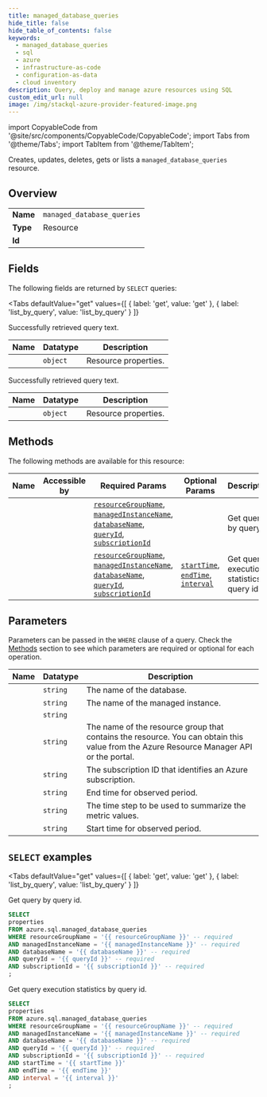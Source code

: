 ```yaml
--- 
title: managed_database_queries
hide_title: false
hide_table_of_contents: false
keywords:
  - managed_database_queries
  - sql
  - azure
  - infrastructure-as-code
  - configuration-as-data
  - cloud inventory
description: Query, deploy and manage azure resources using SQL
custom_edit_url: null
image: /img/stackql-azure-provider-featured-image.png
---
```


import CopyableCode from '@site/src/components/CopyableCode/CopyableCode';
import Tabs from '@theme/Tabs';
import TabItem from '@theme/TabItem';

Creates, updates, deletes, gets or lists a <code>managed_database_queries</code> resource.

## Overview
<table><tbody>
<tr><td><b>Name</b></td><td><code>managed_database_queries</code></td></tr>
<tr><td><b>Type</b></td><td>Resource</td></tr>
<tr><td><b>Id</b></td><td><CopyableCode code="azure.sql.managed_database_queries" /></td></tr>
</tbody></table>

## Fields

The following fields are returned by `SELECT` queries:

<Tabs
    defaultValue="get"
    values={[
        { label: 'get', value: 'get' },
        { label: 'list_by_query', value: 'list_by_query' }
    ]}
>
<TabItem value="get">

Successfully retrieved query text.

<table>
<thead>
    <tr>
    <th>Name</th>
    <th>Datatype</th>
    <th>Description</th>
    </tr>
</thead>
<tbody>
<tr>
    <td><CopyableCode code="properties" /></td>
    <td><code>object</code></td>
    <td>Resource properties.</td>
</tr>
</tbody>
</table>
</TabItem>
<TabItem value="list_by_query">

Successfully retrieved query text.

<table>
<thead>
    <tr>
    <th>Name</th>
    <th>Datatype</th>
    <th>Description</th>
    </tr>
</thead>
<tbody>
<tr>
    <td><CopyableCode code="properties" /></td>
    <td><code>object</code></td>
    <td>Resource properties.</td>
</tr>
</tbody>
</table>
</TabItem>
</Tabs>

## Methods

The following methods are available for this resource:

<table>
<thead>
    <tr>
    <th>Name</th>
    <th>Accessible by</th>
    <th>Required Params</th>
    <th>Optional Params</th>
    <th>Description</th>
    </tr>
</thead>
<tbody>
<tr>
    <td><a href="#get"><CopyableCode code="get" /></a></td>
    <td><CopyableCode code="select" /></td>
    <td><a href="#parameter-resourceGroupName"><code>resourceGroupName</code></a>, <a href="#parameter-managedInstanceName"><code>managedInstanceName</code></a>, <a href="#parameter-databaseName"><code>databaseName</code></a>, <a href="#parameter-queryId"><code>queryId</code></a>, <a href="#parameter-subscriptionId"><code>subscriptionId</code></a></td>
    <td></td>
    <td>Get query by query id.</td>
</tr>
<tr>
    <td><a href="#list_by_query"><CopyableCode code="list_by_query" /></a></td>
    <td><CopyableCode code="select" /></td>
    <td><a href="#parameter-resourceGroupName"><code>resourceGroupName</code></a>, <a href="#parameter-managedInstanceName"><code>managedInstanceName</code></a>, <a href="#parameter-databaseName"><code>databaseName</code></a>, <a href="#parameter-queryId"><code>queryId</code></a>, <a href="#parameter-subscriptionId"><code>subscriptionId</code></a></td>
    <td><a href="#parameter-startTime"><code>startTime</code></a>, <a href="#parameter-endTime"><code>endTime</code></a>, <a href="#parameter-interval"><code>interval</code></a></td>
    <td>Get query execution statistics by query id.</td>
</tr>
</tbody>
</table>

## Parameters

Parameters can be passed in the `WHERE` clause of a query. Check the [Methods](#methods) section to see which parameters are required or optional for each operation.

<table>
<thead>
    <tr>
    <th>Name</th>
    <th>Datatype</th>
    <th>Description</th>
    </tr>
</thead>
<tbody>
<tr id="parameter-databaseName">
    <td><CopyableCode code="databaseName" /></td>
    <td><code>string</code></td>
    <td>The name of the database.</td>
</tr>
<tr id="parameter-managedInstanceName">
    <td><CopyableCode code="managedInstanceName" /></td>
    <td><code>string</code></td>
    <td>The name of the managed instance.</td>
</tr>
<tr id="parameter-queryId">
    <td><CopyableCode code="queryId" /></td>
    <td><code>string</code></td>
    <td></td>
</tr>
<tr id="parameter-resourceGroupName">
    <td><CopyableCode code="resourceGroupName" /></td>
    <td><code>string</code></td>
    <td>The name of the resource group that contains the resource. You can obtain this value from the Azure Resource Manager API or the portal.</td>
</tr>
<tr id="parameter-subscriptionId">
    <td><CopyableCode code="subscriptionId" /></td>
    <td><code>string</code></td>
    <td>The subscription ID that identifies an Azure subscription.</td>
</tr>
<tr id="parameter-endTime">
    <td><CopyableCode code="endTime" /></td>
    <td><code>string</code></td>
    <td>End time for observed period.</td>
</tr>
<tr id="parameter-interval">
    <td><CopyableCode code="interval" /></td>
    <td><code>string</code></td>
    <td>The time step to be used to summarize the metric values.</td>
</tr>
<tr id="parameter-startTime">
    <td><CopyableCode code="startTime" /></td>
    <td><code>string</code></td>
    <td>Start time for observed period.</td>
</tr>
</tbody>
</table>

## `SELECT` examples

<Tabs
    defaultValue="get"
    values={[
        { label: 'get', value: 'get' },
        { label: 'list_by_query', value: 'list_by_query' }
    ]}
>
<TabItem value="get">

Get query by query id.

```sql
SELECT
properties
FROM azure.sql.managed_database_queries
WHERE resourceGroupName = '{{ resourceGroupName }}' -- required
AND managedInstanceName = '{{ managedInstanceName }}' -- required
AND databaseName = '{{ databaseName }}' -- required
AND queryId = '{{ queryId }}' -- required
AND subscriptionId = '{{ subscriptionId }}' -- required
;
```
</TabItem>
<TabItem value="list_by_query">

Get query execution statistics by query id.

```sql
SELECT
properties
FROM azure.sql.managed_database_queries
WHERE resourceGroupName = '{{ resourceGroupName }}' -- required
AND managedInstanceName = '{{ managedInstanceName }}' -- required
AND databaseName = '{{ databaseName }}' -- required
AND queryId = '{{ queryId }}' -- required
AND subscriptionId = '{{ subscriptionId }}' -- required
AND startTime = '{{ startTime }}'
AND endTime = '{{ endTime }}'
AND interval = '{{ interval }}'
;
```
</TabItem>
</Tabs>
